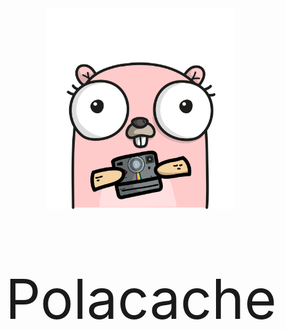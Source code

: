 <div align="center">
    <img src="./asset/polacache.png"  width="300" alt="iters" />
</div>

<div align="center">
    <p style="font-size: 5.5rem;">Polacache</p>    
</div>

<div align="center" style="margin-top: -4rem;">
    <p style="font-size: 1.5rem;"></p>    
</div>
